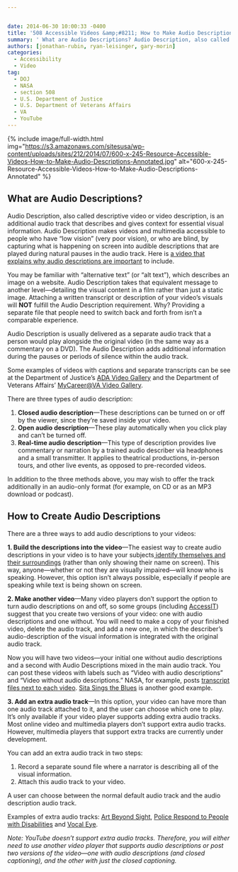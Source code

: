```yaml
---


date: 2014-06-30 10:00:33 -0400
title: '508 Accessible Videos &amp;#8211; How to Make Audio Descriptions'
summary: ' What are Audio Descriptions? Audio Description, also called descriptive video or video description, is an additional audio track that describes and gives context for essential visual information. Audio Description makes videos and multimedia accessible to people who have &amp;#8220;low vision&amp;#8221; (very poor vision), or who are blind, by capturing what is'
authors: [jonathan-rubin, ryan-leisinger, gary-morin]
categories:
  - Accessibility
  - Video
tag:
  - DOJ
  - NASA
  - section 508
  - U.S. Department of Justice
  - U.S. Department of Veterans Affairs
  - VA
  - YouTube
---
```


{% include image/full-width.html img="https://s3.amazonaws.com/sitesusa/wp-content/uploads/sites/212/2014/07/600-x-245-Resource-Accessible-Videos-How-to-Make-Audio-Descriptions-Annotated.jpg" alt="600-x-245-Resource-Accessible-Videos-How-to-Make-Audio-Descriptions-Annotated" %}


## What are Audio Descriptions?

<p dir="ltr">
  Audio Description, also called descriptive video or video description, is an additional audio track that describes and gives context for essential visual information. Audio Description makes videos and multimedia accessible to people who have &#8220;low vision&#8221; (very poor vision), or who are blind, by capturing what is happening on screen into audible descriptions that are played during natural pauses in the audio track. Here is <a href="http://www.youtube.com/watch?v=BfGYV7dHIbY&list=UURZkbmj75un6xMQo6mjUWyA&index=3&feature=plcp">a video that explains why audio descriptions are important</a> to include.
</p>

You may be familiar with “alternative text&#8221; (or “alt text”), which describes an image on a website. Audio Description takes that equivalent message to another level—detailing the visual content in a film rather than just a static image. Attaching a written transcript or description of your video’s visuals will **NOT** fulfill the Audio Description requirement. Why? Providing a separate file that people need to switch back and forth from isn&#8217;t a comparable experience.

Audio Description is usually delivered as a separate audio track that a person would play alongside the original video (in the same way as a commentary on a DVD). The Audio Description adds additional information during the pauses or periods of silence within the audio track.

Some examples of videos with captions and separate transcripts can be see at the Department of Justice&#8217;s [ADA Video Gallery](http://www.ada.gov//videogallery.htm) and the Department of Veterans Affairs&#8217; [MyCareer@VA Video Gallery](http://www.mycareeratva.va.gov/about/Pages/VideoGallery.aspx).

<p dir="ltr">
  There are three types of audio description:
</p>

  1. **Closed audio description**—These descriptions can be turned on or off by the viewer, since they’re saved inside your video.
  2. **Open audio description**—These play automatically when you click play and can&#8217;t be turned off.
  3. **Real-time audio description**—This type of description provides live commentary or narration by a trained audio describer via headphones and a small transmitter. It applies to theatrical productions, in-person tours, and other live events, as opposed to pre-recorded videos.

In addition to the three methods above, you may wish to offer the track additionally in an audio-only format (for example, on CD or as an MP3 download or podcast).

## How to Create Audio Descriptions

There are a three ways to add audio descriptions to your videos:

**1. Build the descriptions into the video**—The easiest way to create audio descriptions in your video is to have your subjects[ identify themselves and their surroundings](http://www.youtube.com/watch?v=RyJiUMM-SuM&feature=relmfu) (rather than only showing their name on screen). This way, anyone—whether or not they are visually impaired—will know who is speaking. However, this option isn&#8217;t always possible, especially if people are speaking while text is being shown on screen.

**2. Make another video**—Many video players don&#8217;t support the option to turn audio descriptions on and off, so some groups (including [AccessIT](https://www.washington.edu/accessit/)) suggest that you create two versions of your video: one with audio descriptions and one without. You will need to make a copy of your finished video, delete the audio track, and add a new one, in which the describer’s audio-description of the visual information is integrated with the original audio track.

Now you will have two videos—your initial one without audio descriptions and a second with Audio Descriptions mixed in the main audio track. You can post these videos with labels such as &#8220;Video with audio descriptions&#8221; and &#8220;Video without audio descriptions.&#8221; NASA, for example, posts [transcript files next to each video](http://www.nasa.gov/multimedia/podcasting/twan_podcast_features.html). [Sita Sings the Blues](http://www.youtube.com/watch?v=DqJ1v1caAik&list=UURZkbmj75un6xMQo6mjUWyA&index=2&feature=plcp) is another good example.

**3. Add an extra audio track**—In this option, your video can have more than one audio track attached to it, and the user can choose which one to play. It’s only available if your video player supports adding extra audio tracks. Most online video and multimedia players don&#8217;t support extra audio tracks. However, multimedia players that support extra tracks are currently under development.

You can add an extra audio track in two steps:

  1. Record a separate sound file where a narrator is describing all of the visual information.
  2. Attach this audio track to your video.

A user can choose between the normal default audio track and the audio description audio track.

Examples of extra audio tracks: [Art Beyond Sight](http://www.artbeyondsight.org/handbook/acs-verbalsamples.shtml), [Police Respond to People with Disabilities](http://www.ada.gov/policevideo/policebroadbandgallery.htm) and [Vocal Eye](https://soundcloud.com/vocaleye).

_Note: YouTube doesn&#8217;t support extra audio tracks. Therefore, you will either need to use another video player that supports audio descriptions or post two versions of the video—one with audio descriptions (and closed captioning), and the other with just the closed captioning._